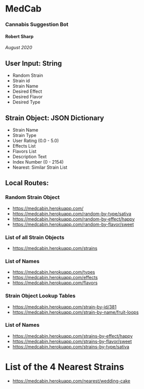 # MedCab
### Cannabis Suggestion Bot
#### Robert Sharp
_August 2020_


## User Input: String
- Random Strain
- Strain id
- Strain Name
- Desired Effect
- Desired Flavor
- Desired Type

## Strain Object: JSON Dictionary
- Strain Name
- Strain Type
- User Rating (0.0 - 5.0)
- Effects List
- Flavors List
- Description Text
- Index Number (0 - 2154)
- Nearest: Similar Strain List


## Local Routes:

### Random Strain Object
- https://medcabin.herokuapp.com/
- https://medcabin.herokuapp.com/random-by-type/sativa
- https://medcabin.herokuapp.com/random-by-effect/happy
- https://medcabin.herokuapp.com/random-by-flavor/sweet

### List of all Strain Objects
- https://medcabin.herokuapp.com/strains

### List of Names
- https://medcabin.herokuapp.com/types
- https://medcabin.herokuapp.com/effects
- https://medcabin.herokuapp.com/flavors

### Strain Object Lookup Tables
- https://medcabin.herokuapp.com/strain-by-id/381
- https://medcabin.herokuapp.com/strain-by-name/fruit-loops

### List of Names
- https://medcabin.herokuapp.com/strains-by-effect/happy
- https://medcabin.herokuapp.com/strains-by-flavor/sweet
- https://medcabin.herokuapp.com/strains-by-type/sativa


# List of the 4 Nearest Strains
- https://medcabin.herokuapp.com/nearest/wedding-cake
